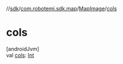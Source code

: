 //[sdk](../../../index.md)/[com.robotemi.sdk.map](../index.md)/[MapImage](index.md)/[cols](cols.md)

# cols

[androidJvm]\
val [cols](cols.md): [Int](https://kotlinlang.org/api/latest/jvm/stdlib/kotlin/-int/index.html)
